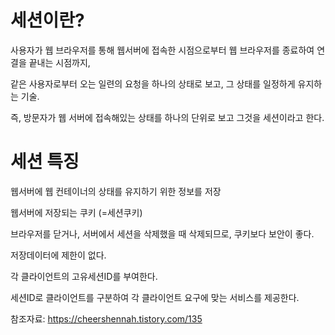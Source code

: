 세션이란?
====

사용자가 웹 브라우저를 통해 웹서버에 접속한 시점으로부터 웹 브라우저를 종료하여 연결을 끝내는 시점까지, 

같은 사용자로부터 오는 일련의 요청을 하나의 상태로 보고, 그 상태를 일정하게 유지하는 기술.

즉, 방문자가 웹 서버에 접속해있는 상태를 하나의 단위로 보고 그것을 세션이라고 한다.

세션 특징
===


웹서버에 웹 컨테이너의 상태를 유지하기 위한 정보를 저장 

웹서버에 저장되는 쿠키 (=세션쿠키)

브라우저를 닫거나, 서버에서 세션을 삭제했을 때 삭제되므로, 쿠키보다 보안이 좋다.

저장데이터에 제한이 없다.

각 클라이언트의 고유세션ID를 부여한다.

세션ID로 클라이언트를 구분하여 각 클라이언트 요구에 맞는 서비스를 제공한다.


참조자료: https://cheershennah.tistory.com/135
